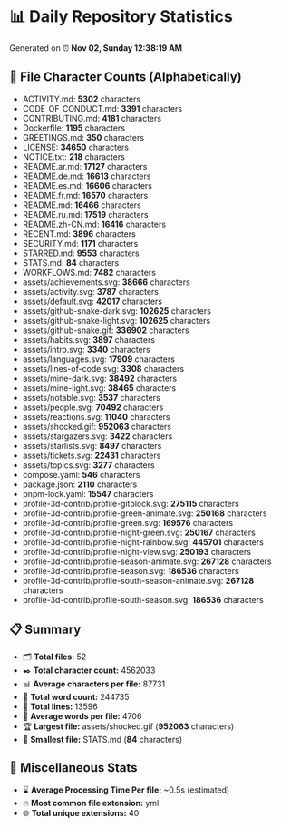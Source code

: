 # 📊 Daily Repository Statistics
Generated on ⏰ **Nov 02, Sunday 12:38:19 AM**

## 📂 File Character Counts (Alphabetically)
- ACTIVITY.md: **5302** characters
- CODE_OF_CONDUCT.md: **3391** characters
- CONTRIBUTING.md: **4181** characters
- Dockerfile: **1195** characters
- GREETINGS.md: **350** characters
- LICENSE: **34650** characters
- NOTICE.txt: **218** characters
- README.ar.md: **17127** characters
- README.de.md: **16613** characters
- README.es.md: **16606** characters
- README.fr.md: **16570** characters
- README.md: **16466** characters
- README.ru.md: **17519** characters
- README.zh-CN.md: **16416** characters
- RECENT.md: **3896** characters
- SECURITY.md: **1171** characters
- STARRED.md: **9553** characters
- STATS.md: **84** characters
- WORKFLOWS.md: **7482** characters
- assets/achievements.svg: **38666** characters
- assets/activity.svg: **3787** characters
- assets/default.svg: **42017** characters
- assets/github-snake-dark.svg: **102625** characters
- assets/github-snake-light.svg: **102625** characters
- assets/github-snake.gif: **336902** characters
- assets/habits.svg: **3897** characters
- assets/intro.svg: **3340** characters
- assets/languages.svg: **17909** characters
- assets/lines-of-code.svg: **3308** characters
- assets/mine-dark.svg: **38492** characters
- assets/mine-light.svg: **38465** characters
- assets/notable.svg: **3537** characters
- assets/people.svg: **70492** characters
- assets/reactions.svg: **11040** characters
- assets/shocked.gif: **952063** characters
- assets/stargazers.svg: **3422** characters
- assets/starlists.svg: **8497** characters
- assets/tickets.svg: **22431** characters
- assets/topics.svg: **3277** characters
- compose.yaml: **546** characters
- package.json: **2110** characters
- pnpm-lock.yaml: **15547** characters
- profile-3d-contrib/profile-gitblock.svg: **275115** characters
- profile-3d-contrib/profile-green-animate.svg: **250168** characters
- profile-3d-contrib/profile-green.svg: **169576** characters
- profile-3d-contrib/profile-night-green.svg: **250167** characters
- profile-3d-contrib/profile-night-rainbow.svg: **445701** characters
- profile-3d-contrib/profile-night-view.svg: **250193** characters
- profile-3d-contrib/profile-season-animate.svg: **267128** characters
- profile-3d-contrib/profile-season.svg: **186536** characters
- profile-3d-contrib/profile-south-season-animate.svg: **267128** characters
- profile-3d-contrib/profile-south-season.svg: **186536** characters

## 📋 Summary
- 🗂️ **Total files:** 52
- ✒️ **Total character count:** 4562033
- 📊 **Average characters per file:** 87731
- 📝 **Total word count:** 244735
- 🧾 **Total lines:** 13596
- 📐 **Average words per file:** 4706
- 🏆 **Largest file:** assets/shocked.gif (**952063** characters)
- 🥉 **Smallest file:** STATS.md (**84** characters)

## 🌟 Miscellaneous Stats
- ⌛ **Average Processing Time Per file:** ~0.5s (estimated)
- 🔥 **Most common file extension:** yml
- 🌐 **Total unique extensions:** 40
